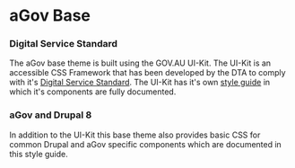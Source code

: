 # aGov Base

### Digital Service Standard

The aGov base theme is built using the GOV.AU UI-Kit. 
The UI-Kit is an accessible CSS Framework that has been developed by the DTA to comply with it's <a href="https://www.dta.gov.au/standard/">Digital Service Standard</a>. 
The UI-Kit has it's own <a href="http://guides.service.gov.au/design-guide/">style guide</a> in which it's components are fully documented.

### aGov and Drupal 8

In addition to the UI-Kit this base theme also provides basic CSS for common Drupal and aGov specific components which are documented in this style guide.

